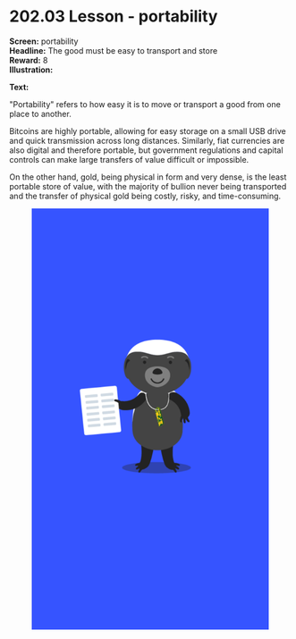 # 202.03 Lesson - portability

**Screen:** portability\
**Headline:** The good must be easy to transport and store\
**Reward:** 8\
**Illustration:**

**Text:**

"Portability" refers to how easy it is to move or transport a good from one place to another.

Bitcoins are highly portable, allowing for easy storage on a small USB drive and quick transmission across long distances. Similarly, fiat currencies are also digital and therefore portable, but government regulations and capital controls can make large transfers of value difficult or impossible.

On the other hand, gold, being physical in form and very dense, is the least portable store of value, with the majority of bullion never being transported and the transfer of physical gold being costly, risky, and time-consuming.

<figure><img src="../.gitbook/assets/202-03.png" alt=""><figcaption></figcaption></figure>
